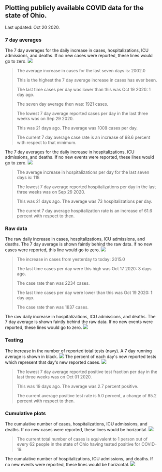 ## Plotting publicly available COVID data for the state of Ohio. 

Last updated: Oct 20 2020. 

### 7 day averages
The 7 day averages for the daily increase in cases, hospitalizations, ICU admissions, and deaths. If no new cases were reported, these lines would go to zero.
![](7dayaverage_cases.png)

>The average increase in cases for the last seven days is: 2002.0
>
>This is the highest the 7 day average increase in cases has ever been.
>
>The last time cases per day was lower than this was Oct 19 2020: 1 day ago.
>
>The seven day average then was: 1921 cases.
>
>The lowest 7 day average reported cases per day in the last three weeks was on Sep 29 2020.
>
>This was 21 days ago. The average was 1008 cases per day.
>
>The current 7 day average case rate is an increase of 98.6 percent with respect to that minimum.

The 7 day averages for the daily increase in hospitalizations, ICU admissions, and deaths. If no new events were reported, these lines would go to zero.
![](7dayaverage_hospital.png)

>The average increase in hospitalizations per day for the last seven days is: 118
>
>The lowest 7 day average reported hospitalizations per day in the last three weeks was on Sep 29 2020.
>
>This was 21 days ago. The average was 73 hospitalizations per day.
>
>The current 7 day average hospitalization rate is an increase of 61.6 percent with respect to then.

### Raw data
The raw daily increase in cases, hospitalizations, ICU admissions, and deaths. The 7 day average is shown faintly behind the raw data. If no new cases were reported, this line would go to zero.
![](DailyCases.png)

>The increase in cases from yesterday to today: 2015.0 
>
>The last time cases per day were this high was Oct 17 2020: 3 days ago. 
>
>The case rate then was 2234 cases.
>
>The last time cases per day were lower than this was Oct 19 2020: 1 day ago. 
>
>The case rate then was 1837 cases.

The raw daily increase in hospitalizations, ICU admissions, and deaths. The 7 day average is shown faintly behind the raw data. If no new events were reported, these lines would go to zero.
![](DailyHospitalizations.png)

### Testing

The increase in the number of reported total tests (navy). A 7 day running average is shown in black.
![](DailyTests.png)
The percent of each day's new reported tests which represent that day's new reported cases.
![](percentpositive_tests.png)

>The lowest 7 day average reported positive test fraction per day in the last three weeks was on Oct 01 2020.
>
>This was 19 days ago. The average was 2.7 percent positive. 
>
>The current average positive test rate is 5.0 percent, a change of 85.2 percent with respect to then. 

### Cumulative plots
The cumulative number of cases, hospitalizations, ICU admissions, and deaths. If no new cases were reported, these lines would be horizontal.
![](Cases.png)

>The current total number of cases is equivalent to 1 person out of every 62 people in the state of Ohio having tested positive for COVID-19.

The cumulative number of hospitalizations, ICU admissions, and deaths. If no new events were reported, these lines would be horizontal.
![](Hospitalizations.png)
